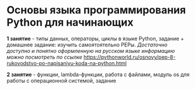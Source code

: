 # Основы языка программирования Python для начинающих


**1 занятие** - типы данных, операторы, циклы в языке Python, задание + домашнее задание: изучить самоятоятельно PEPы. 
_Достаточно доступно и понятно оформленную на русском языке информацию можно посмотреть по ссылке_ https://pythonworld.ru/osnovy/pep-8-rukovodstvo-po-napisaniyu-koda-na-python.html  
  
**2 занятие** - функции, lambda-функции, работа с файлами, модуль os для работы с операционной системой, задание
